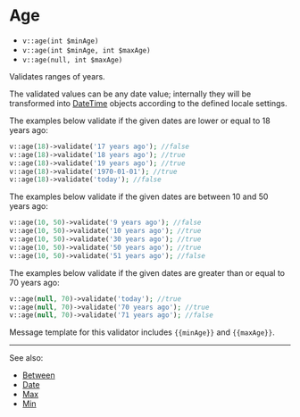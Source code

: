 # Age

- `v::age(int $minAge)`
- `v::age(int $minAge, int $maxAge)`
- `v::age(null, int $maxAge)`

Validates ranges of years.

The validated values can be any date value; internally they will be transformed
into [DateTime](http://php.net/manual/en/class.datetime.php) objects according
to the defined locale settings.

The examples below validate if the given dates are lower or equal to 18 years ago:
```php
v::age(18)->validate('17 years ago'); //false
v::age(18)->validate('18 years ago'); //true
v::age(18)->validate('19 years ago'); //true
v::age(18)->validate('1970-01-01'); //true
v::age(18)->validate('today'); //false
```

The examples below validate if the given dates are between 10 and 50 years ago:
```php
v::age(10, 50)->validate('9 years ago'); //false
v::age(10, 50)->validate('10 years ago'); //true
v::age(10, 50)->validate('30 years ago'); //true
v::age(10, 50)->validate('50 years ago'); //true
v::age(10, 50)->validate('51 years ago'); //false
```

The examples below validate if the given dates are greater than or equal to 70 years ago:
```php
v::age(null, 70)->validate('today'); //true
v::age(null, 70)->validate('70 years ago'); //true
v::age(null, 70)->validate('71 years ago'); //false
```

Message template for this validator includes `{{minAge}}` and `{{maxAge}}`.

***
See also:

  * [Between](Between.md)
  * [Date](Date.md)
  * [Max](Max.md)
  * [Min](Min.md)
